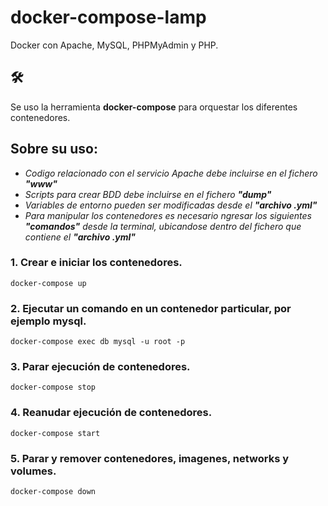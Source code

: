 # docker-compose-lamp

Docker con Apache, MySQL, PHPMyAdmin y PHP. 

## 🛠️
Se uso la herramienta **docker-compose** para orquestar los diferentes contenedores. 

## Sobre su uso:
- _Codigo relacionado con el servicio Apache debe incluirse en el fichero **"www"**_
- _Scripts para crear BDD debe incluirse en el fichero **"dump"**_
- _Variables de entorno pueden ser modificadas desde el **"archivo .yml"**_
- _Para manipular los contenedores es necesario ngresar los siguientes **"comandos"** desde la terminal, ubicandose dentro del fichero que contiene el **"archivo .yml"**_

### 1. Crear e iniciar los contenedores.

```
docker-compose up 
```

### 2. Ejecutar un comando en un contenedor particular, por ejemplo mysql.
```
docker-compose exec db mysql -u root -p
```

### 3. Parar ejecución de contenedores.
```
docker-compose stop
```

### 4. Reanudar ejecución de contenedores.
```
docker-compose start
```

### 5. Parar y remover contenedores, imagenes, networks y volumes.
```
docker-compose down
```
